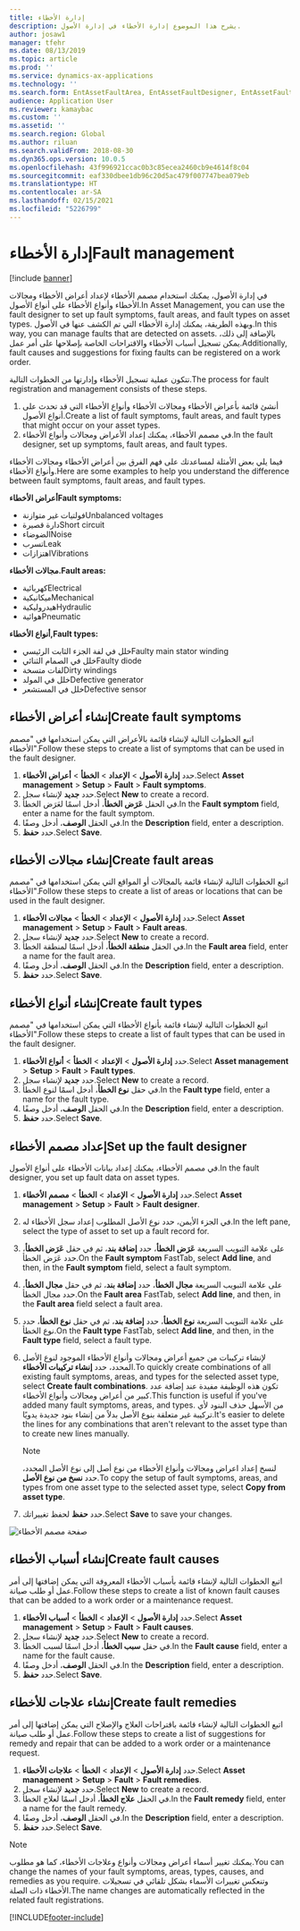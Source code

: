 ```yaml
---
title: إدارة الأخطاء
description: يشرح هذا الموضوع إدارة الأخطاء في إدارة الأصول.
author: josaw1
manager: tfehr
ms.date: 08/13/2019
ms.topic: article
ms.prod: ''
ms.service: dynamics-ax-applications
ms.technology: ''
ms.search.form: EntAssetFaultArea, EntAssetFaultDesigner, EntAssetFaultCopyFromObjectType, EntAssetFaultRemedy, EntAssetObjectFaultRelationRequestInfoPart, EntAssetObjectFaultRelationWorkOrderInfoPart, EntAssetFaultCreateCombinations, EntAssetObjectFaultSymptom, EntAssetObjectFaultSymptomListPage, EntAssetFaultType, EntAssetFaultSymptom, EntAssetFaultCause
audience: Application User
ms.reviewer: kamaybac
ms.custom: ''
ms.assetid: ''
ms.search.region: Global
ms.author: riluan
ms.search.validFrom: 2018-08-30
ms.dyn365.ops.version: 10.0.5
ms.openlocfilehash: 43f996921ccac0b3c85ecea2460cb9e4614f8c04
ms.sourcegitcommit: eaf330dbee1db96c20d5ac479f007747bea079eb
ms.translationtype: HT
ms.contentlocale: ar-SA
ms.lasthandoff: 02/15/2021
ms.locfileid: "5226799"
---
```

# <a name="fault-management"></a><span data-ttu-id="f66b4-103">إدارة الأخطاء</span><span class="sxs-lookup"><span data-stu-id="f66b4-103">Fault management</span></span>

[!include [banner](../../includes/banner.md)]

 

<span data-ttu-id="f66b4-104">في إدارة الأصول، يمكنك استخدام مصمم الأخطاء لإعداد أعراض الأخطاء ومجالات الأخطاء وأنواع الأخطاء على أنواع الأصول.</span><span class="sxs-lookup"><span data-stu-id="f66b4-104">In Asset Management, you can use the fault designer to set up fault symptoms, fault areas, and fault types on asset types.</span></span> <span data-ttu-id="f66b4-105">وبهذه الطريقة، يمكنك إدارة الأخطاء التي تم الكشف عنها في الأصول.</span><span class="sxs-lookup"><span data-stu-id="f66b4-105">In this way, you can manage faults that are detected on assets.</span></span> <span data-ttu-id="f66b4-106">بالإضافة إلى ذلك، يمكن تسجيل أسباب الأخطاء والاقتراحات الخاصة بإصلاحها على أمر عمل.</span><span class="sxs-lookup"><span data-stu-id="f66b4-106">Additionally, fault causes and suggestions for fixing faults can be registered on a work order.</span></span>

<span data-ttu-id="f66b4-107">تتكون عملية تسجيل الأخطاء وإدارتها من الخطوات التالية.</span><span class="sxs-lookup"><span data-stu-id="f66b4-107">The process for fault registration and management consists of these steps.</span></span>

1. <span data-ttu-id="f66b4-108">أنشئ قائمة بأعراض الأخطاء ومجالات الأخطاء وأنواع الأخطاء التي قد تحدث على أنواع الأصول.‬</span><span class="sxs-lookup"><span data-stu-id="f66b4-108">Create a list of fault symptoms, fault areas, and fault types that might occur on your asset types.</span></span>
2. <span data-ttu-id="f66b4-109">في مصمم الأخطاء، يمكنك إعداد الأعراض ومجالات وأنواع الأخطاء.</span><span class="sxs-lookup"><span data-stu-id="f66b4-109">In the fault designer, set up symptoms, fault areas, and fault types.</span></span>

<span data-ttu-id="f66b4-110">فيما يلي بعض الأمثلة لمساعدتك على فهم الفرق بين أعراض الأخطاء ومجالات الأخطاء وأنواع الأخطاء.</span><span class="sxs-lookup"><span data-stu-id="f66b4-110">Here are some examples to help you understand the difference between fault symptoms, fault areas, and fault types.</span></span>

<span data-ttu-id="f66b4-111">**أعراض الأخطاء**</span><span class="sxs-lookup"><span data-stu-id="f66b4-111">**Fault symptoms:**</span></span>

- <span data-ttu-id="f66b4-112">فولتيات غير متوازنة</span><span class="sxs-lookup"><span data-stu-id="f66b4-112">Unbalanced voltages</span></span>
- <span data-ttu-id="f66b4-113">دارة قصيرة</span><span class="sxs-lookup"><span data-stu-id="f66b4-113">Short circuit</span></span>
- <span data-ttu-id="f66b4-114">الضوضاء</span><span class="sxs-lookup"><span data-stu-id="f66b4-114">Noise</span></span>
- <span data-ttu-id="f66b4-115">تسرب</span><span class="sxs-lookup"><span data-stu-id="f66b4-115">Leak</span></span>
- <span data-ttu-id="f66b4-116">اهتزازات</span><span class="sxs-lookup"><span data-stu-id="f66b4-116">Vibrations</span></span>

<span data-ttu-id="f66b4-117">**مجالات الأخطاء.**</span><span class="sxs-lookup"><span data-stu-id="f66b4-117">**Fault areas:**</span></span>

- <span data-ttu-id="f66b4-118">كهربائية</span><span class="sxs-lookup"><span data-stu-id="f66b4-118">Electrical</span></span>
- <span data-ttu-id="f66b4-119">ميكانيكية</span><span class="sxs-lookup"><span data-stu-id="f66b4-119">Mechanical</span></span>
- <span data-ttu-id="f66b4-120">هيدروليكية</span><span class="sxs-lookup"><span data-stu-id="f66b4-120">Hydraulic</span></span>
- <span data-ttu-id="f66b4-121">هوائية</span><span class="sxs-lookup"><span data-stu-id="f66b4-121">Pneumatic</span></span>

<span data-ttu-id="f66b4-122">**أنواع الأخطاء,**</span><span class="sxs-lookup"><span data-stu-id="f66b4-122">**Fault types:**</span></span>

- <span data-ttu-id="f66b4-123">خلل في لفة الجزء الثابت الرئيسي</span><span class="sxs-lookup"><span data-stu-id="f66b4-123">Faulty main stator winding</span></span>
- <span data-ttu-id="f66b4-124">خلل في الصمام الثنائي</span><span class="sxs-lookup"><span data-stu-id="f66b4-124">Faulty diode</span></span>
- <span data-ttu-id="f66b4-125">لفات متسخة</span><span class="sxs-lookup"><span data-stu-id="f66b4-125">Dirty windings</span></span>
- <span data-ttu-id="f66b4-126">خلل في المولد</span><span class="sxs-lookup"><span data-stu-id="f66b4-126">Defective generator</span></span>
- <span data-ttu-id="f66b4-127">خلل في المستشعر</span><span class="sxs-lookup"><span data-stu-id="f66b4-127">Defective sensor</span></span>

## <a name="create-fault-symptoms"></a><span data-ttu-id="f66b4-128">إنشاء أعراض الأخطاء</span><span class="sxs-lookup"><span data-stu-id="f66b4-128">Create fault symptoms</span></span>

<span data-ttu-id="f66b4-129">اتبع الخطوات التالية لإنشاء قائمة بالأعراض التي يمكن استخدامها في "مصمم الأخطاء".</span><span class="sxs-lookup"><span data-stu-id="f66b4-129">Follow these steps to create a list of symptoms that can be used in the fault designer.</span></span>

1. <span data-ttu-id="f66b4-130">حدد **إدارة الأصول** \> **الإعداد** \> **الخطأ** \> **أعراض الأخطاء**.</span><span class="sxs-lookup"><span data-stu-id="f66b4-130">Select **Asset management** \> **Setup** \> **Fault** \> **Fault symptoms**.</span></span>
2. <span data-ttu-id="f66b4-131">حدد **جديد** لإنشاء سجل.</span><span class="sxs-lookup"><span data-stu-id="f66b4-131">Select **New** to create a record.</span></span>
3. <span data-ttu-id="f66b4-132">في الحقل **عَرَض الخطأ**، أدخل اسمًا لعَرَض الخطأ‏‎.</span><span class="sxs-lookup"><span data-stu-id="f66b4-132">In the **Fault symptom** field, enter a name for the fault symptom.</span></span>
4. <span data-ttu-id="f66b4-133">في الحقل **الوصف**، أدخل وصفًا.</span><span class="sxs-lookup"><span data-stu-id="f66b4-133">In the **Description** field, enter a description.</span></span>
5. <span data-ttu-id="f66b4-134">حدد **حفظ**.</span><span class="sxs-lookup"><span data-stu-id="f66b4-134">Select **Save**.</span></span>

## <a name="create-fault-areas"></a><span data-ttu-id="f66b4-135">إنشاء مجالات الأخطاء</span><span class="sxs-lookup"><span data-stu-id="f66b4-135">Create fault areas</span></span>

<span data-ttu-id="f66b4-136">اتبع الخطوات التالية لإنشاء قائمة بالمجالات أو المواقع التي يمكن استخدامها في "مصمم الأخطاء".</span><span class="sxs-lookup"><span data-stu-id="f66b4-136">Follow these steps to create a list of areas or locations that can be used in the fault designer.</span></span>

1. <span data-ttu-id="f66b4-137">حدد **إدارة الأصول** \> **الإعداد** \> **الخطأ** \> **مجالات الأخطاء**.</span><span class="sxs-lookup"><span data-stu-id="f66b4-137">Select **Asset management** \> **Setup** \> **Fault** \> **Fault areas**.</span></span>
2. <span data-ttu-id="f66b4-138">حدد **جديد** لإنشاء سجل.</span><span class="sxs-lookup"><span data-stu-id="f66b4-138">Select **New** to create a record.</span></span>
3. <span data-ttu-id="f66b4-139">في الحقل **منطقة الخطأ**، أدخل اسمًا لمنطقة الخطأ‏‎.</span><span class="sxs-lookup"><span data-stu-id="f66b4-139">In the **Fault area** field, enter a name for the fault area.</span></span>
4. <span data-ttu-id="f66b4-140">في الحقل **الوصف**، أدخل وصفًا.</span><span class="sxs-lookup"><span data-stu-id="f66b4-140">In the **Description** field, enter a description.</span></span>
5. <span data-ttu-id="f66b4-141">حدد **حفظ**.</span><span class="sxs-lookup"><span data-stu-id="f66b4-141">Select **Save**.</span></span>

## <a name="create-fault-types"></a><span data-ttu-id="f66b4-142">إنشاء أنواع الأخطاء</span><span class="sxs-lookup"><span data-stu-id="f66b4-142">Create fault types</span></span>

<span data-ttu-id="f66b4-143">اتبع الخطوات التالية لإنشاء قائمة بأنواع الأخطاء التي يمكن استخدامها في "مصمم الأخطاء".</span><span class="sxs-lookup"><span data-stu-id="f66b4-143">Follow these steps to create a list of fault types that can be used in the fault designer.</span></span>

1. <span data-ttu-id="f66b4-144">حدد **إدارة الأصول** \> **الإعداد** \> **الخطأ** \> **أنواع الأخطاء**.</span><span class="sxs-lookup"><span data-stu-id="f66b4-144">Select **Asset management** \> **Setup** \> **Fault** \> **Fault types**.</span></span>
2. <span data-ttu-id="f66b4-145">حدد **جديد** لإنشاء سجل.</span><span class="sxs-lookup"><span data-stu-id="f66b4-145">Select **New** to create a record.</span></span>
3. <span data-ttu-id="f66b4-146">في حقل **نوع الخطأ**، أدخل اسمًا لنوع الخطأ.</span><span class="sxs-lookup"><span data-stu-id="f66b4-146">In the **Fault type** field, enter a name for the fault type.</span></span>
4. <span data-ttu-id="f66b4-147">في الحقل **الوصف**، أدخل وصفًا.</span><span class="sxs-lookup"><span data-stu-id="f66b4-147">In the **Description** field, enter a description.</span></span>
5. <span data-ttu-id="f66b4-148">حدد **حفظ**.</span><span class="sxs-lookup"><span data-stu-id="f66b4-148">Select **Save**.</span></span>

## <a name="set-up-the-fault-designer"></a><span data-ttu-id="f66b4-149">إعداد مصمم الأخطاء</span><span class="sxs-lookup"><span data-stu-id="f66b4-149">Set up the fault designer</span></span>

<span data-ttu-id="f66b4-150">في مصمم الأخطاء، يمكنك إعداد بيانات الأخطاء على أنواع الأصول.</span><span class="sxs-lookup"><span data-stu-id="f66b4-150">In the fault designer, you set up fault data on asset types.</span></span>

1. <span data-ttu-id="f66b4-151">حدد **إدارة الأصول** \> **الإعداد** \> **الخطأ** \> **مصمم الأخطاء**.</span><span class="sxs-lookup"><span data-stu-id="f66b4-151">Select **Asset management** \> **Setup** \> **Fault** \> **Fault designer**.</span></span>
2. <span data-ttu-id="f66b4-152">في الجزء الأيمن، حدد نوع الأصل المطلوب إعداد سجل الأخطاء له.</span><span class="sxs-lookup"><span data-stu-id="f66b4-152">In the left pane, select the type of asset to set up a fault record for.</span></span>
3. <span data-ttu-id="f66b4-153">على علامة التبويب السريعة **عَرَض الخطأ**، حدد **إضافة بند**، ثم في حقل **عَرَض الخطأ**، حدد عَرَض الخطأ.</span><span class="sxs-lookup"><span data-stu-id="f66b4-153">On the **Fault symptom** FastTab, select **Add line**, and then, in the **Fault symptom** field, select a fault symptom.</span></span>
4. <span data-ttu-id="f66b4-154">على علامة التبويب السريعة **مجال الخطأ**، حدد **إضافة بند**، ثم في حقل **مجال الخطأ**، حدد مجال الخطأ.</span><span class="sxs-lookup"><span data-stu-id="f66b4-154">On the **Fault area** FastTab, select **Add line**, and then, in the **Fault area** field select a fault area.</span></span>
5. <span data-ttu-id="f66b4-155">على علامة التبويب السريعة **نوع الخطأ**، حدد **إضافة بند**، ثم في حقل **نوع الخطأ**، حدد نوع الخطأ.</span><span class="sxs-lookup"><span data-stu-id="f66b4-155">On the **Fault type** FastTab, select **Add line**, and then, in the **Fault type** field, select a fault type.</span></span>
6. <span data-ttu-id="f66b4-156">لإنشاء تركيبات من جميع أعراض ومجالات وأنواع الأخطاء الموجود لنوع الأصل المحدد، حدد **إنشاء تركيبات الأخطاء**.</span><span class="sxs-lookup"><span data-stu-id="f66b4-156">To quickly create combinations of all existing fault symptoms, areas, and types for the selected asset type, select **Create fault combinations**.</span></span> <span data-ttu-id="f66b4-157">تكون هذه الوظيفة مفيدة عند إضافة عدد كبير من أعراض ومجالات وأنواع الأخطاء.</span><span class="sxs-lookup"><span data-stu-id="f66b4-157">This function is useful if you've added many fault symptoms, areas, and types.</span></span> <span data-ttu-id="f66b4-158">من الأسهل حذف البنود لأي تركيبة غير متعلقة بنوع الأصل بدلاً من إنشاء بنود جديدة يدويًا.</span><span class="sxs-lookup"><span data-stu-id="f66b4-158">It's easier to delete the lines for any combinations that aren't relevant to the asset type than to create new lines manually.</span></span>

    > [!NOTE]
    > <span data-ttu-id="f66b4-159">لنسخ إعداد اعراض ومجالات وأنواع الأخطاء من نوع أصل إلى نوع الأصل المحدد، حدد **نسخ من نوع الأصل**.</span><span class="sxs-lookup"><span data-stu-id="f66b4-159">To copy the setup of fault symptoms, areas, and types from one asset type to the selected asset type, select **Copy from asset type**.</span></span>

7. <span data-ttu-id="f66b4-160">حدد **حفظ** لحفظ تغييراتك.</span><span class="sxs-lookup"><span data-stu-id="f66b4-160">Select **Save** to save your changes.</span></span>

![صفحة مصمم الأخطاء](media/21-setup-for-work-orders.png)

## <a name="create-fault-causes"></a><span data-ttu-id="f66b4-162">إنشاء أسباب الأخطاء</span><span class="sxs-lookup"><span data-stu-id="f66b4-162">Create fault causes</span></span>

<span data-ttu-id="f66b4-163">اتبع الخطوات التالية لإنشاء قائمة بأسباب الأخطاء المعروفة التي يمكن إضافتها إلى أمر عمل أو طلب صيانة.</span><span class="sxs-lookup"><span data-stu-id="f66b4-163">Follow these steps to create a list of known fault causes that can be added to a work order or a maintenance request.</span></span>

1. <span data-ttu-id="f66b4-164">حدد **إدارة الأصول** \> **الإعداد** \> **الخطأ** \> **أسباب الأخطاء**.</span><span class="sxs-lookup"><span data-stu-id="f66b4-164">Select **Asset management** \> **Setup** \> **Fault** \> **Fault causes**.</span></span>
2. <span data-ttu-id="f66b4-165">حدد **جديد** لإنشاء سجل.</span><span class="sxs-lookup"><span data-stu-id="f66b4-165">Select **New** to create a record.</span></span>
3. <span data-ttu-id="f66b4-166">في حقل **سبب الخطأ**، أدخل اسمًا لسبب الخطأ.</span><span class="sxs-lookup"><span data-stu-id="f66b4-166">In the **Fault cause** field, enter a name for the fault cause.</span></span>
4. <span data-ttu-id="f66b4-167">في الحقل **الوصف**، أدخل وصفًا.</span><span class="sxs-lookup"><span data-stu-id="f66b4-167">In the **Description** field, enter a description.</span></span>
5. <span data-ttu-id="f66b4-168">حدد **حفظ**.</span><span class="sxs-lookup"><span data-stu-id="f66b4-168">Select **Save**.</span></span>

## <a name="create-fault-remedies"></a><span data-ttu-id="f66b4-169">إنشاء علاجات للأخطاء</span><span class="sxs-lookup"><span data-stu-id="f66b4-169">Create fault remedies</span></span>

<span data-ttu-id="f66b4-170">اتبع الخطوات التالية لإنشاء قائمة باقتراحات العلاج والإصلاح التي يمكن إضافتها إلى أمر عمل أو طلب صيانة.</span><span class="sxs-lookup"><span data-stu-id="f66b4-170">Follow these steps to create a list of suggestions for remedy and repair that can be added to a work order or a maintenance request.</span></span>

1. <span data-ttu-id="f66b4-171">حدد **إدارة الأصول** \> **الإعداد** \> **الخطأ** \> **علاجات الأخطاء**.</span><span class="sxs-lookup"><span data-stu-id="f66b4-171">Select **Asset management** \> **Setup** \> **Fault** \> **Fault remedies**.</span></span>
2. <span data-ttu-id="f66b4-172">حدد **جديد** لإنشاء سجل.</span><span class="sxs-lookup"><span data-stu-id="f66b4-172">Select **New** to create a record.</span></span>
3. <span data-ttu-id="f66b4-173">في الحقل **علاج الخطأ**، أدخل اسمًا لعلاج الخطأ‏‎.</span><span class="sxs-lookup"><span data-stu-id="f66b4-173">In the **Fault remedy** field, enter a name for the fault remedy.</span></span>
4. <span data-ttu-id="f66b4-174">في الحقل **الوصف**، أدخل وصفًا.</span><span class="sxs-lookup"><span data-stu-id="f66b4-174">In the **Description** field, enter a description.</span></span>
5. <span data-ttu-id="f66b4-175">حدد **حفظ**.</span><span class="sxs-lookup"><span data-stu-id="f66b4-175">Select **Save**.</span></span>

> [!NOTE]
> <span data-ttu-id="f66b4-176">يمكنك تغيير أسماء أعراض ومجالات وأنواع وعلاجات الأخطاء، كما هو مطلوب.</span><span class="sxs-lookup"><span data-stu-id="f66b4-176">You can change the names of your fault symptoms, areas, types, causes, and remedies as you require.</span></span> <span data-ttu-id="f66b4-177">وتنعكس تغييرات الأسماء بشكل تلقائي في تسجيلات الأخطاء ذات الصلة.</span><span class="sxs-lookup"><span data-stu-id="f66b4-177">The name changes are automatically reflected in the related fault registrations.</span></span>


[!INCLUDE[footer-include](../../../includes/footer-banner.md)]
